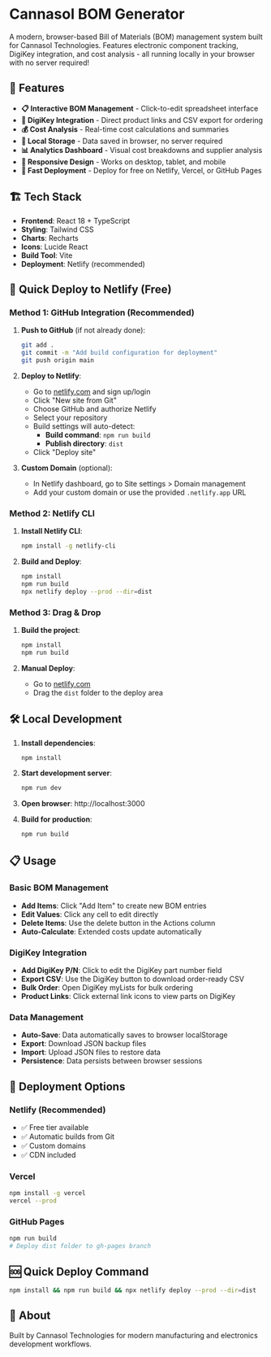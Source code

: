 # Cannasol BOM Generator

A modern, browser-based Bill of Materials (BOM) management system built for Cannasol Technologies. Features electronic component tracking, DigiKey integration, and cost analysis - all running locally in your browser with no server required!

## 🚀 Features

- **📋 Interactive BOM Management** - Click-to-edit spreadsheet interface
- **🔗 DigiKey Integration** - Direct product links and CSV export for ordering
- **💰 Cost Analysis** - Real-time cost calculations and summaries
- **💾 Local Storage** - Data saved in browser, no server required
- **📊 Analytics Dashboard** - Visual cost breakdowns and supplier analysis
- **📱 Responsive Design** - Works on desktop, tablet, and mobile
- **🚀 Fast Deployment** - Deploy for free on Netlify, Vercel, or GitHub Pages

## 🏗️ Tech Stack

- **Frontend**: React 18 + TypeScript
- **Styling**: Tailwind CSS
- **Charts**: Recharts
- **Icons**: Lucide React
- **Build Tool**: Vite
- **Deployment**: Netlify (recommended)

## 🚀 Quick Deploy to Netlify (Free)

### Method 1: GitHub Integration (Recommended)

1. **Push to GitHub** (if not already done):
   ```bash
   git add .
   git commit -m "Add build configuration for deployment"
   git push origin main
   ```

2. **Deploy to Netlify**:
   - Go to [netlify.com](https://netlify.com) and sign up/login
   - Click "New site from Git" 
   - Choose GitHub and authorize Netlify
   - Select your repository
   - Build settings will auto-detect:
     - **Build command**: `npm run build`
     - **Publish directory**: `dist`
   - Click "Deploy site"

3. **Custom Domain** (optional):
   - In Netlify dashboard, go to Site settings > Domain management
   - Add your custom domain or use the provided `.netlify.app` URL

### Method 2: Netlify CLI

1. **Install Netlify CLI**:
   ```bash
   npm install -g netlify-cli
   ```

2. **Build and Deploy**:
   ```bash
   npm install
   npm run build
   npx netlify deploy --prod --dir=dist
   ```

### Method 3: Drag & Drop

1. **Build the project**:
   ```bash
   npm install
   npm run build
   ```

2. **Manual Deploy**:
   - Go to [netlify.com](https://netlify.com)
   - Drag the `dist` folder to the deploy area

## 🛠️ Local Development

1. **Install dependencies**:
   ```bash
   npm install
   ```

2. **Start development server**:
   ```bash
   npm run dev
   ```

3. **Open browser**: http://localhost:3000

4. **Build for production**:
   ```bash
   npm run build
   ```

## 📋 Usage

### Basic BOM Management
- **Add Items**: Click "Add Item" to create new BOM entries
- **Edit Values**: Click any cell to edit directly
- **Delete Items**: Use the delete button in the Actions column
- **Auto-Calculate**: Extended costs update automatically

### DigiKey Integration
- **Add DigiKey P/N**: Click to edit the DigiKey part number field
- **Export CSV**: Use the DigiKey button to download order-ready CSV
- **Bulk Order**: Open DigiKey myLists for bulk ordering
- **Product Links**: Click external link icons to view parts on DigiKey

### Data Management
- **Auto-Save**: Data automatically saves to browser localStorage
- **Export**: Download JSON backup files
- **Import**: Upload JSON files to restore data
- **Persistence**: Data persists between browser sessions

## 🚀 Deployment Options

### Netlify (Recommended)
- ✅ Free tier available
- ✅ Automatic builds from Git
- ✅ Custom domains
- ✅ CDN included

### Vercel
```bash
npm install -g vercel
vercel --prod
```

### GitHub Pages
```bash
npm run build
# Deploy dist folder to gh-pages branch
```

## 🆘 Quick Deploy Command

```bash
npm install && npm run build && npx netlify deploy --prod --dir=dist
```

## 🏢 About

Built by Cannasol Technologies for modern manufacturing and electronics development workflows. 
